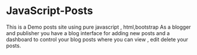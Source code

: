 # JavaScript-Posts
 This is a Demo posts site using pure javascript , html,bootstrap
 As a blogger and publisher you have a blog interface for adding new posts and a dashboard to control your blog posts
 where you can view , edit delete your posts.
